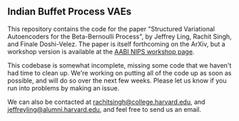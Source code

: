 ## Indian Buffet Process VAEs

This repository contains the code for the paper "Structured Variational Autoencoders for the Beta-Bernoulli Process", 
by Jeffrey Ling, Rachit Singh, and Finale Doshi-Velez. The paper is itself forthcoming on the ArXiv, but a workshop
version is available at the [AABI NIPS workshop page](http://approximateinference.org/2017/accepted/SinghEtAl2017.pdf).

This codebase is somewhat incomplete, missing some code that we haven't had time to clean up. We're working 
on putting all of the code up as soon as possible, and will do so over the next few weeks. Please let us know 
if you run into problems by making an issue.

We can also be contacted at [rachitsingh@college.harvard.edu](rachitsingh@college.harvard.edu), and [jeffreyling@alumni.harvard.edu](jeffreyling@alumni.harvard.edu), and feel free to send us an email.
